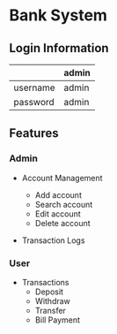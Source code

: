 # Bank System


## Login Information
|   | admin | 
| ------------- | ------------- |
| username  | admin  |
| password  | admin  |

## Features

### Admin
* Account Management
  * Add account
  * Search account
  * Edit account
  * Delete account
 
* Transaction Logs

 
 
### User
* Transactions
  * Deposit
  * Withdraw
  * Transfer
  * Bill Payment
 
